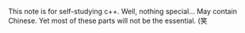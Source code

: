 This note is for self-studying c++. Well, nothing special...
May contain Chinese. Yet most of these parts will not be the essential.
(笑